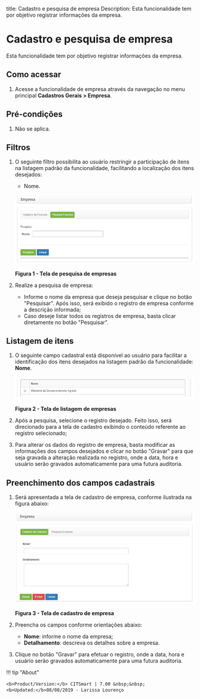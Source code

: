 title:  Cadastro e pesquisa de empresa
Description: Esta funcionalidade tem por objetivo registrar informações da empresa. 
# Cadastro e pesquisa de empresa

Esta funcionalidade tem por objetivo registrar informações da empresa.

Como acessar
--------------

1. Acesse a funcionalidade de empresa através da navegação no menu principal **Cadastros Gerais > Empresa**.

Pré-condições
--------------

1. Não se aplica.

Filtros
----------

1. O seguinte filtro possibilita ao usuário restringir a participação de itens na listagem padrão da funcionalidade, facilitando a
localização dos itens desejados:

    - Nome.
    
    ![Pesquisa](images/empresa.img1.jpg)
    
    **Figura 1 - Tela de pesquisa de empresas**
    
2. Realize a pesquisa de empresa:

    - Informe o nome da empresa que deseja pesquisar e clique no botão "Pesquisar". Após isso, será exibido o registro de empresa 
    conforme a descrição informada;
    - Caso deseje listar todos os registros de empresa, basta clicar diretamente no botão "Pesquisar".
    
Listagem de itens
-------------------

1. O seguinte campo cadastral está disponível ao usuário para facilitar a identificação dos itens desejados na listagem padrão da
funcionalidade: **Nome**.

    ![Listagem](images/empresa.img2.jpg)
    
    **Figura 2 - Tela de listagem de empresas**
    
2. Após a pesquisa, selecione o registro desejado. Feito isso, será direcionado para a tela de cadastro exibindo o conteúdo 
referente ao registro selecionado;

3. Para alterar os dados do registro de empresa, basta modificar as informações dos campos desejados e clicar no botão "Gravar"
para que seja gravada a alteração realizada no registro, onde a data, hora e usuário serão gravados automaticamente para uma 
futura auditoria.

Preenchimento dos campos cadastrais
-------------------------------------

1. Será apresentada a tela de cadastro de empresa, conforme ilustrada na figura abaixo:

    ![Cadastro](images/empresa.img3.jpg)
    
    **Figura 3 - Tela de cadastro de empresa**
    
2. Preencha os campos conforme orientações abaixo:

    - **Nome**: informe o nome da empresa;
    - **Detalhamento**: descreva os detalhes sobre a empresa.
    
3. Clique no botão "Gravar" para efetuar o registro, onde a data, hora e usuário serão gravados automaticamente para uma futura
auditoria.

!!! tip "About"

    <b>Product/Version:</b> CITSmart | 7.00 &nbsp;&nbsp;
    <b>Updated:</b>08/08/2019 - Larissa Lourenço
        
